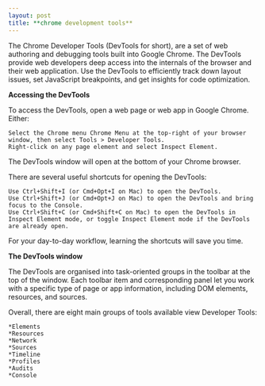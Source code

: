 ```yaml
---
layout: post
title: **chrome development tools**
---
```




 The Chrome Developer Tools (DevTools for short), are a set of web authoring and debugging tools built into Google Chrome. The DevTools provide web developers deep access into the internals of the browser and their web application. Use the DevTools to efficiently track down layout issues, set JavaScript breakpoints, and get insights for code optimization.

**Accessing the DevTools**

To access the DevTools, open a web page or web app in Google Chrome. Either:

    Select the Chrome menu Chrome Menu at the top-right of your browser window, then select Tools > Developer Tools.
    Right-click on any page element and select Inspect Element.

The DevTools window will open at the bottom of your Chrome browser.

There are several useful shortcuts for opening the DevTools:

    Use Ctrl+Shift+I (or Cmd+Opt+I on Mac) to open the DevTools.
    Use Ctrl+Shift+J (or Cmd+Opt+J on Mac) to open the DevTools and bring focus to the Console.
    Use Ctrl+Shift+C (or Cmd+Shift+C on Mac) to open the DevTools in Inspect Element mode, or toggle Inspect Element mode if the DevTools are already open.

For your day-to-day workflow, learning the shortcuts will save you time.

**The DevTools window**

The DevTools are organised into task-oriented groups in the toolbar at the top of the window. Each toolbar item and corresponding panel let you work with a specific type of page or app information, including DOM elements, resources, and sources. 


Overall, there are eight main groups of tools available view Developer Tools:

    *Elements
    *Resources
    *Network
    *Sources
    *Timeline
    *Profiles
    *Audits
    *Console

